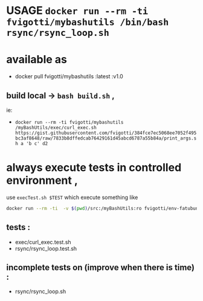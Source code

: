 # USAGE `docker run --rm -ti fvigotti/mybashutils /bin/bash rsync/rsync_loop.sh`

# available as 
  - docker pull fvigotti/mybashutils
    :latest
    :v1.0

## build local -> `bash build.sh` , 



ie:
  - `docker run --rm -ti fvigotti/mybashutils /myBashUtils/exec/curl_exec.sh  https://gist.githubusercontent.com/fvigotti/384fce7ec5068ee7052f495bc3af8648/raw/7833b8dffedcab76429161d45abcd6787a55b84a/print_args.sh a 'b c' d2`
  


 

# always execute tests in controlled environment ,
use `execTest.sh $TEST` which execute something like 
```sh
docker run --rm -ti  -v $(pwd)/src:/myBashUtils:ro fvigotti/env-fatubuntu bash /myBashUtils/$TEST
```
   

## tests : 
  - exec/curl_exec.test.sh
  - rsync/rsync_loop.test.sh
   
## incomplete tests on (improve when there is time) :
  - rsync/rsync_loop.sh

